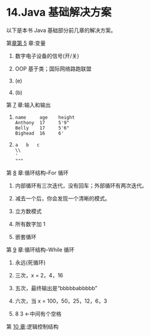 # 14.Java 基础解决方案

以下是本书 Java 基础部分前几章的解决方案。

第[章第 5](05.html) 章:变量

1.  数字电子设备的信号(开/关)

2.  OOP 基于类；国际网络路跑联盟

3.  (e)

4.  (b)

第 [7](07.html) 章:输入和输出

1.  ```
    name     age    height
    Anthony  17     5'9"
    Belly    17     5'6"
    Bighead  16     6'

    ```

2.  ```
    a   b   c
    \\
    '
    """

    ```

第 [8](08.html) 章:循环结构–For 循环

1.  内部循环有三次迭代，没有回车；外部循环有两次迭代。

2.  减去一个后，你会发现一个清晰的模式。

3.  立方数模式

4.  所有数字加 1

5.  嵌套循环

第 [9](09.html) 章:循环结构–While 循环

1.  永远(死循环)

2.  三次，x = 2，4，16

3.  五次，最终输出是“bbbbbabbbbb”

4.  六次，当 x = 100，50，25，12，6，3

5.  8 3 ←中间有个空格

第 [10 章](10.html):逻辑控制结构